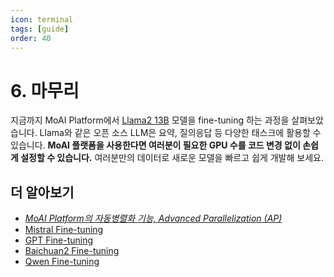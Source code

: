```yaml
---
icon: terminal
tags: [guide]
order: 40
---
```


# 6. 마무리 

지금까지 MoAI Platform에서 [Llama2 13B](https://huggingface.co/meta-llama/Llama-2-13b-hf) 모델을 fine-tuning 하는 과정을 살펴보았습니다. Llama와 같은 오픈 소스 LLM은 요약, 질의응답 등 다양한 태스크에 활용할 수 있습니다. **MoAI 플랫폼을 사용한다면 여러분이 필요한 GPU 수를 코드 변경 없이 손쉽게 설정할 수 있습니다.** 여러분만의 데이터로 새로운 모델을 빠르고 쉽게 개발해 보세요. 


## 더 알아보기

- *[MoAI Platform의 자동병렬화 기능,  Advanced Parallelization (AP)](/Supported_Documents/)*
- [Mistral Fine-tuning](/Tutorials/Mistral_Tutorial/index.md)
- [GPT Fine-tuning](/Tutorials/GPT_Tutorial/index.md)
- [Baichuan2 Fine-tuning](/Tutorials/Baichuan2_Tutorial/index.md)
- [Qwen Fine-tuning](/Tutorials/Qwen_Tutorial/index.md)